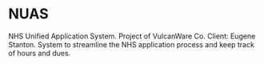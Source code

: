 # NUAS
NHS Unified Application System.  Project of VulcanWare Co.  Client: Eugene Stanton.  System to streamline the NHS application process and keep track of hours and dues.
